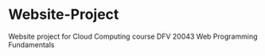 # Website-Project
Website project for Cloud Computing course DFV 20043 Web Programming Fundamentals
